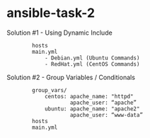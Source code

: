# ansible-task-2

Solution #1	- Using Dynamic Include

			hosts
			main.yml
				- Debian.yml (Ubuntu Commands)
				- RedHat.yml (CentOS Commands)

Solution #2 - Group Variables / Conditionals
			
			group_vars/
				centos:	apache_name: "httpd"
						apache_user: “apache”
				ubuntu:	apache_name: "apache2"
						apache_user: “www-data”
			hosts
			main.yml
